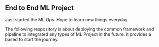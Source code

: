 ## End to End ML Project
Just started the ML Ops. Hope to learn new things everyday.

The following respository is about deploying the common framework and pipeline to integrated any types of ML Project in the future. It provides a based to start the journey.

